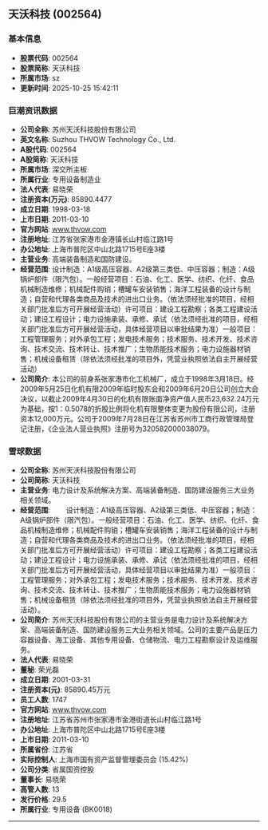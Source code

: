## 天沃科技 (002564)

### 基本信息

- **股票代码**: 002564
- **股票简称**: 天沃科技
- **所属市场**: sz
- **更新时间**: 2025-10-25 15:42:11

### 巨潮资讯数据

- **公司全称**: 苏州天沃科技股份有限公司
- **英文名称**: Suzhou THVOW Technology Co., Ltd.
- **A股代码**: 002564
- **A股简称**: 天沃科技
- **所属市场**: 深交所主板
- **所属行业**: 专用设备制造业
- **法人代表**: 易晓荣
- **注册资本(万元)**: 85890.4477
- **成立日期**: 1998-03-18
- **上市日期**: 2011-03-10
- **官方网站**: www.thvow.com
- **注册地址**: 江苏省张家港市金港镇长山村临江路1号
- **办公地址**: 上海市普陀区中山北路1715号E座3楼
- **主营业务**: 高端装备制造和国防建设。
- **经营范围**: 设计制造：A1级高压容器、A2级第三类低、中压容器；制造：A级锅炉部件（限汽包）。一般经营项目：石油、化工、医学、纺织、化纤、食品机械制造维修；机械配件购销；槽罐车安装销售；海洋工程装备的设计与制造；自营和代理各类商品及技术的进出口业务。（依法须经批准的项目，经相关部门批准后方可开展经营活动）许可项目：建设工程勘察；各类工程建设活动；建设工程设计；电力设施承装、承修、承试（依法须经批准的项目，经相关部门批准后方可开展经营活动，具体经营项目以审批结果为准）一般项目：工程管理服务；对外承包工程；发电技术服务；技术服务、技术开发、技术咨询、技术交流、技术转让、技术推广；生物质能技术服务；电力设施器材销售；机械设备租赁（除依法须经批准的项目外，凭营业执照依法自主开展经营活动）
- **公司简介**: 本公司的前身系张家港市化工机械厂，成立于1998年3月18日。经2009年5月25日化机有限2009年临时股东会和2009年6月20日公司创立大会决议，以截止2009年4月30日的化机有限账面净资产值人民币23,632.24万元为基础，按1：0.5078的折股比例将化机有限整体变更为股份有限公司，注册资本12,000万元。公司于2009年7月28日在江苏省苏州市工商行政管理局登记注册，《企业法人营业执照》注册号为320582000038079。

### 雪球数据

- **公司全称**: 苏州天沃科技股份有限公司
- **公司简称**: 天沃科技
- **主营业务**: 电力设计及系统解决方案、高端装备制造、国防建设服务三大业务相关领域。
- **经营范围**: 　　设计制造：A1级高压容器、A2级第三类低、中压容器；制造：A级锅炉部件（限汽包）。一般经营项目：石油、化工、医学、纺织、化纤、食品机械制造维修；机械配件购销；槽罐车安装销售；海洋工程装备的设计与制造；自营和代理各类商品及技术的进出口业务。（依法须经批准的项目，经相关部门批准后方可开展经营活动）许可项目：建设工程勘察；各类工程建设活动；建设工程设计；电力设施承装、承修、承试（依法须经批准的项目，经相关部门批准后方可开展经营活动，具体经营项目以审批结果为准）一般项目：工程管理服务；对外承包工程；发电技术服务；技术服务、技术开发、技术咨询、技术交流、技术转让、技术推广；生物质能技术服务；电力设施器材销售；机械设备租赁（除依法须经批准的项目外，凭营业执照依法自主开展经营活动）。
- **公司简介**: 苏州天沃科技股份有限公司的主营业务是电力设计及系统解决方案、高端装备制造、国防建设服务三大业务相关领域。公司的主要产品是压力容器设备、海工设备、其他专用设备、仓储物流、电力工程勘察设计及运维服务。
- **法人代表**: 易晓荣
- **董秘**: 荣光磊
- **成立日期**: 2001-03-31
- **注册资本(元)**: 85890.45万元
- **员工人数**: 1747
- **官方网站**: www.thvow.com
- **注册地址**: 江苏省苏州市张家港市金港街道长山村临江路1号
- **办公地址**: 上海市普陀区中山北路1715号E座3楼
- **上市日期**: 2011-03-10
- **所属省份**: 江苏省
- **实际控制人**: 上海市国有资产监督管理委员会 (15.42%)
- **公司分类**: 省属国资控股
- **董事长**: 易晓荣
- **高管人数**: 13
- **发行价格**: 29.5
- **所属行业**: 专用设备 (BK0018)

---